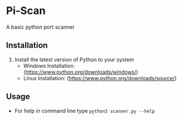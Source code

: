# Pi-Scan

A basic python port scanner

## Installation
1. Install the latest version of Python to your system
   - Windows Installation: (https://www.python.org/downloads/windows/)
   - Linux Installation: (https://www.python.org/downloads/source/)

## Usage 
- For help in command line type `python3 scanner.py --help`


